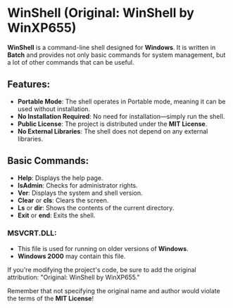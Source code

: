 # WinShell (Original: WinShell by WinXP655)

**WinShell** is a command-line shell designed for **Windows**. It is written in **Batch** and provides not only basic commands for system management, but a lot of other commands that can be useful.

## Features:
- **Portable Mode**: The shell operates in Portable mode, meaning it can be used without installation.
- **No Installation Required**: No need for installation—simply run the shell.
- **Public License**: The project is distributed under the **MIT License**.
- **No External Libraries**: The shell does not depend on any external libraries.

## Basic Commands:
- **Help**: Displays the help page.
- **IsAdmin**: Checks for administrator rights.
- **Ver**: Displays the system and shell version.
- **Clear** or **cls**: Clears the screen.
- **Ls** or **dir**: Shows the contents of the current directory.
- **Exit** or **end**: Exits the shell.

### MSVCRT.DLL:
- This file is used for running on older versions of **Windows**.
- **Windows 2000** may contain this file.

If you're modifying the project's code, be sure to add the original attribution: "Original: WinShell by WinXP655."

Remember that not specifying the original name and author would violate the terms of the **MIT License**!
